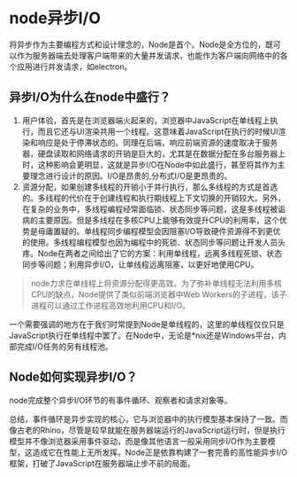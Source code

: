 # node异步I/O

将异步作为主要编程方式和设计理念的，Node是首个。Node是全方位的，既可以作为服务器端去处理客户端带来的大量并发请求，也能作为客户端向网络中的各个应用进行并发请求，如electron。

## 异步I/O为什么在node中盛行？

1. 用户体验，首先是在浏览器端火起来的，浏览器中JavaScript在单线程上执行，而且它还与UI渲染共用一个线程。这意味着JavaScript在执行的时候UI渲染和响应是处于停滞状态的。同理在后端，响应前端资源的速度取决于服务器，硬盘读取和网络请求的开销是巨大的，尤其是在数据分配在多台服务器上时，这种影响会更明显，这就是异步I/O在Node中如此盛行，甚至将其作为主要理念进行设计的原因。I/O是昂贵的,分布式I/O是更昂贵的。
2. 资源分配，如果创建多线程的开销小于并行执行，那么多线程的方式是首选的。多线程的代价在于创建线程和执行期线程上下文切换的开销较大。另外，在复杂的业务中，多线程编程经常面临锁、状态同步等问题，这是多线程被诟病的主要原因。但是多线程在多核CPU上能够有效提升CPU的利用率，这个优势是毋庸置疑的。单线程同步编程模型会因阻塞I/O导致硬件资源得不到更优的使用。多线程编程模型也因为编程中的死锁、状态同步等问题让开发人员头疼。Node在两者之间给出了它的方案：利用单线程，远离多线程死锁、状态同步等问题；利用异步I/O，让单线程远离阻塞，以更好地使用CPU。

> node力求在单线程上将资源分配得更高效。为了弥补单线程无法利用多核CPU的缺点，Node提供了类似前端浏览器中Web Workers的子进程，该子进程可以通过工作进程高效地利用CPU和I/O。

一个需要强调的地方在于我们时常提到Node是单线程的，这里的单线程仅仅只是JavaScript执行在单线程中罢了。在Node中，无论是*nix还是Windows平台，内部完成I/O任务的另有线程池。

## Node如何实现异步I/O？

node完成整个异步I/O环节的有事件循环、观察者和请求对象等。

总结，事件循环是异步实现的核心，它与浏览器中的执行模型基本保持了一致。而像古老的Rhino，尽管是较早就能在服务器端运行的JavaScript运行时，但是执行模型并不像浏览器采用事件驱动，而是像其他语言一般采用同步I/O作为主要模型，这造成它在性能上无所发挥。Node正是依靠构建了一套完善的高性能异步I/O框架，打破了JavaScript在服务器端止步不前的局面。
